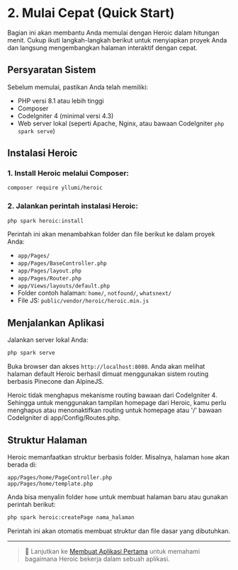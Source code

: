 # 2. Mulai Cepat (Quick Start)

Bagian ini akan membantu Anda memulai dengan Heroic dalam hitungan menit. Cukup ikuti langkah-langkah berikut untuk menyiapkan proyek Anda dan langsung mengembangkan halaman interaktif dengan cepat.

## Persyaratan Sistem
Sebelum memulai, pastikan Anda telah memiliki:

- PHP versi 8.1 atau lebih tinggi
- Composer
- CodeIgniter 4 (minimal versi 4.3)
- Web server lokal (seperti Apache, Nginx, atau bawaan CodeIgniter `php spark serve`)

## Instalasi Heroic

### 1. Install Heroic melalui Composer:

```bash
composer require yllumi/heroic
```

### 2. Jalankan perintah instalasi Heroic:

```bash
php spark heroic:install
```

Perintah ini akan menambahkan folder dan file berikut ke dalam proyek Anda:

- `app/Pages/`
- `app/Pages/BaseController.php`
- `app/Pages/layout.php`
- `app/Pages/Router.php`
- `app/Views/layouts/default.php`
- Folder contoh halaman: `home/`, `notfound/`, `whatsnext/`
- File JS: `public/vendor/heroic/heroic.min.js`

## Menjalankan Aplikasi

Jalankan server lokal Anda:

```bash
php spark serve
```

Buka browser dan akses `http://localhost:8080`. Anda akan melihat halaman default Heroic berhasil dimuat menggunakan sistem routing berbasis Pinecone dan AlpineJS.

Heroic tidak menghapus mekanisme routing bawaan dari CodeIgniter 4. Sehingga untuk menggunakan tampilan homepage dari Heroic, kamu perlu menghapus atau menonaktifkan routing untuk homepage atau '/' bawaan CodeIgniter di app/Config/Routes.php.

## Struktur Halaman
Heroic memanfaatkan struktur berbasis folder. Misalnya, halaman `home` akan berada di:

```
app/Pages/home/PageController.php
app/Pages/home/template.php
```

Anda bisa menyalin folder `home` untuk membuat halaman baru atau gunakan perintah berikut:

```bash
php spark heroic:createPage nama_halaman
```

Perintah ini akan otomatis membuat struktur dan file dasar yang dibutuhkan.

---

> 🚀 Lanjutkan ke [Membuat Aplikasi Pertama](../todolist) untuk memahami bagaimana Heroic bekerja dalam sebuah aplikasi.
